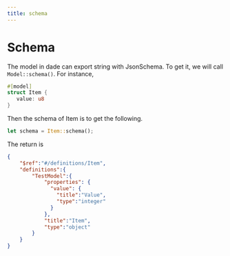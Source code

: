 ```yaml
---
title: schema
---
```


# Schema
The model in dade can export string with JsonSchema.
To get it, we will call `Model::schema()`.
For instance,
```rust
#[model]
struct Item {
   value: u8
}
```

Then the schema of Item is to get the following.
```rust
let schema = Item::schema();
```
The return is 
```json
{
    "$ref":"#/definitions/Item",
    "definitions":{
        "TestModel":{
            "properties": {
              "value": {
                "title":"Value",
                "type":"integer"
              }
            },
            "title":"Item",
            "type":"object"
        }
    }
}
```
